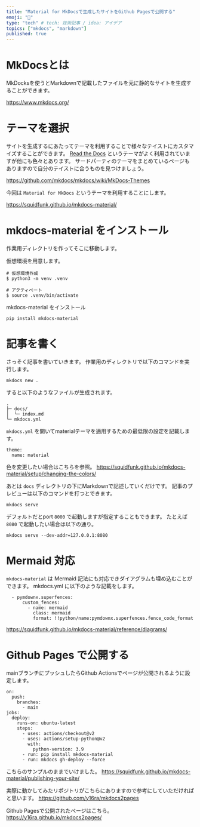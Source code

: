 ```yaml
---
title: "Material for MkDocsで生成したサイトをGithub Pagesで公開する"
emoji: "📝"
type: "tech" # tech: 技術記事 / idea: アイデア
topics: ["mkdocs", "markdown"]
published: true
---
```


# MkDocsとは

MkDocksを使うとMarkdownで記載したファイルを元に静的なサイトを生成することができます。

https://www.mkdocs.org/

# テーマを選択

サイトを生成するにあたってテーマを利用することで様々なテイストにカスタマイズすることができます。
[Read the Docs](https://readthedocs.org/) というテーマがよく利用されていますが他にも色々とあります。
サードパーティのテーマをまとめているページもありますので自分のテイストに合うものを見つけましょう。

https://github.com/mkdocs/mkdocs/wiki/MkDocs-Themes

今回は `Material for MkDocs` というテーマを利用することにします。

https://squidfunk.github.io/mkdocs-material/

# mkdocs-material をインストール

作業用ディレクトリを作ってそこに移動します。

仮想環境を用意します。
```
# 仮想環境作成
$ python3 -m venv .venv

# アクティベート
$ source .venv/bin/activate
```

mkdocs-material をインストール
```
pip install mkdocs-material
```


# 記事を書く

さっそく記事を書いていきます。
作業用のディレクトリで以下のコマンドを実行します。

```
mkdocs new .
```

すると以下のようなファイルが生成されます。

```
.
├─ docs/
│  └─ index.md
└─ mkdocs.yml
```

`mkdocs.yml` を開いてmaterialテーマを適用するための最低限の設定を記載します。

```
theme:
  name: material
```

色を変更したい場合はこちらを参照。
https://squidfunk.github.io/mkdocs-material/setup/changing-the-colors/

あとは `docs` ディレクトリの下にMarkdownで記述していくだけです。
記事のプレビューは以下のコマンドを打つとできます。

```
mkdocs serve
```

デフォルトだとport `8000` で起動しますが指定することもできます。
たとえば `8080` で起動したい場合は以下の通り。

```
mkdocs serve --dev-addr=127.0.0.1:8080
```

# Mermaid 対応

`mkdocs-material` は Mermaid 記法にも対応できダイアグラムも埋め込むことができます。
mkdocs.yml に以下のような記載をします。

```
  - pymdownx.superfences:
      custom_fences:
        - name: mermaid
          class: mermaid
          format: !!python/name:pymdownx.superfences.fence_code_format
```

https://squidfunk.github.io/mkdocs-material/reference/diagrams/

# Github Pages で公開する

mainブランチにプッシュしたらGithub Actionsでページが公開されるように設定します。

```
on:
  push:
    branches:
      - main
jobs:
  deploy:
    runs-on: ubuntu-latest
    steps:
      - uses: actions/checkout@v2
      - uses: actions/setup-python@v2
        with:
          python-version: 3.9
      - run: pip install mkdocs-material
      - run: mkdocs gh-deploy --force
```

こちらのサンプルのままでいけました。
https://squidfunk.github.io/mkdocs-material/publishing-your-site/


実際に動かしてみたリポジトリがこちらにありますので参考にしていただければと思います。
https://github.com/y16ra/mkdocs2pages

Github Pagesで公開されたページはこちら。
https://y16ra.github.io/mkdocs2pages/